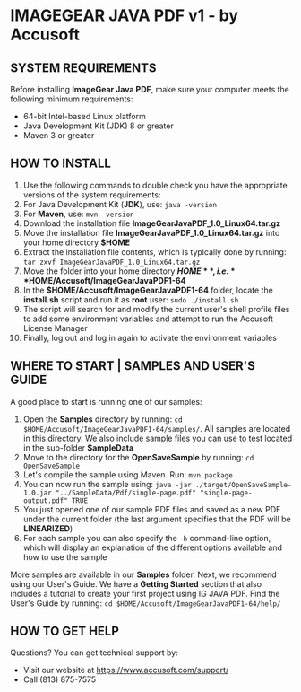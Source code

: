# IMAGEGEAR JAVA PDF v1 - by Accusoft

## SYSTEM REQUIREMENTS

Before installing **ImageGear Java PDF**, make sure your computer meets the following minimum requirements:

  * 64-bit Intel-based Linux platform
  * Java Development Kit (JDK) 8 or greater
  * Maven 3 or greater
  
## HOW TO INSTALL

1. Use the following commands to double check you have the appropriate versions of the system requirements:
  1. For Java Development Kit (**JDK**), use: ```java -version```
  2. For **Maven**, use: ```mvn -version```
2. Download the installation file **ImageGearJavaPDF_1.0_Linux64.tar.gz**
3. Move the installation file **ImageGearJavaPDF_1.0_Linux64.tar.gz** into your home directory **$HOME**
4. Extract the installation file contents, which is typically done by running: ```tar zxvf ImageGearJavaPDF_1.0_Linux64.tar.gz```
5. Move the folder into your home directory **$HOME**, i.e. **$HOME/Accusoft/ImageGearJavaPDF1-64**
6. In the **$HOME/Accusoft/ImageGearJavaPDF1-64** folder, locate the **install.sh** script and run it as **root** user: ```sudo ./install.sh```
7. The script will search for and modify the current user's shell profile files to add some environment variables and attempt to run the Accusoft License Manager
8. Finally, log out and log in again to activate the environment variables

## WHERE TO START | SAMPLES AND USER'S GUIDE
 
A good place to start is running one of our samples:
 
1. Open the **Samples** directory by running: ```cd $HOME/Accusoft/ImageGearJavaPDF1-64/samples/```. All samples are located in this directory. We also include sample files you can use to test located in the sub-folder **SampleData**
2. Move to the directory for the **OpenSaveSample** by running: ```cd OpenSaveSample```
3. Let's compile the sample using Maven. Run: ```mvn package```
4. You can now run the sample using: ```java -jar ./target/OpenSaveSample-1.0.jar "../SampleData/Pdf/single-page.pdf" "single-page-output.pdf" TRUE```
5. You just opened one of our sample PDF files and saved as a new PDF under the current folder (the last argument specifies that the PDF will be **LINEARIZED**)
6. For each sample you can also specify the ```-h``` command-line option, which will display an explanation of the different options available and how to use the sample
 
More samples are available in our **Samples** folder. Next, we recommend using our User's Guide. We have a **Getting Started** section that also includes a tutorial to create your first project using IG JAVA PDF. Find the User's Guide by running: ```cd $HOME/Accusoft/ImageGearJavaPDF1-64/help/```
 
## HOW TO GET HELP

Questions? You can get technical support by:

* Visit our website at https://www.accusoft.com/support/
* Call (813) 875-7575
